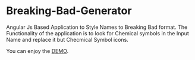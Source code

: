 # Breaking-Bad-Generator
Angular Js Based Application to Style Names to Breaking Bad format.
The Functionality of the application is to look for Chemical symbols in the Input Name and replace it but Checmical Symbol icons.

You can enjoy the [DEMO](http://alwaysanirudh.github.io/ng-Breaking-Bad-Generator/).